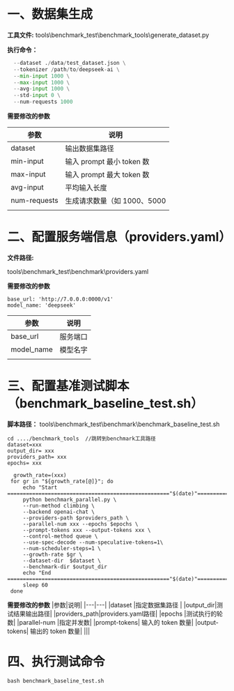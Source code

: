 # **一、数据集生成**

 **工具文件:**
 tools\benchmark_test\benchmark_tools\generate_dataset.py

 **执行命令：**

```python generate_dataset.py \
  --dataset ./data/test_dataset.json \
  --tokenizer /path/to/deepseek-ai \
  --min-input 1000 \
  --max-input 1000 \
  --avg-input 1000 \
  --std-input 0 \
  --num-requests 1000
  ```

**需要修改的参数**

|参数|说明|
|---|---|
|dataset	|输出数据集路径|
|min-input	|输入 prompt 最小 token 数|
|max-input	|输入 prompt 最大 token 数|
|avg-input	|平均输入长度|
|num-requests	|生成请求数量（如 1000、5000|
|||



# **二、配置服务端信息（providers.yaml）**

**文件路径:**

tools\benchmark_test\benchmark\providers.yaml

**需要修改的参数**
```    
base_url: 'http://7.0.0.0:0000/v1'
model_name: 'deepseek'
```
|参数|说明|
|---|---|
|base_url	|服务端口|
|model_name	|模型名字|
|||

# **三、配置基准测试脚本（benchmark_baseline_test.sh）**

**脚本路径：**
tools\benchmark_test\benchmark\benchmark_baseline_test.sh
```
cd ..../benchmark_tools  //跳转到benchmark工具路径
dataset=xxx 
output_dir= xxx 
providers_path= xxx 
epochs= xxx 

  growth_rate=(xxx)
 for gr in "${growth_rate[@]}"; do
     echo "Start ===================================================="$(date)"===================================================="
     python benchmark_parallel.py \
     --run-method climbing \
     --backend openai-chat \
     --providers-path $providers_path \
     --parallel-num xxx --epochs $epochs \
     --prompt-tokens xxx --output-tokens xxx \
     --control-method queue \
     --use-spec-decode --num-speculative-tokens=1\
     --num-scheduler-steps=1 \
     --growth-rate $gr \
     --dataset-dir  $dataset \
     --benchmark-dir $output_dir
     echo "End ===================================================="$(date)"===================================================="
     sleep 60
 done
 ```

**需要修改的参数**
|参数|说明|
|---|---|
|dataset |指定数据集路径 |
|output_dir|测试结果输出路径|
|providers_path|providers.yaml路径|
|epochs	|测试执行的轮数|
|parallel-num |指定并发数|
|prompt-tokens|	输入的 token 数量|
|output-tokens|	输出的 token 数量|
|||

# **四、执行测试命令**
```
bash benchmark_baseline_test.sh
```
